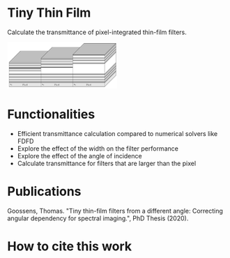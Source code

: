 # Tiny Thin Film
Calculate the transmittance of pixel-integrated thin-film filters.

<img src="./doc/img/pixelfilters.png" alt="Pixel integrated thin-film filters" width="50%" >


# Functionalities

- Efficient transmittance calculation compared to numerical solvers like FDFD
- Explore the effect of the width on the filter performance
- Explore the effect of the angle of incidence
- Calculate transmittance for filters that are larger than the pixel

# Publications
Goossens, Thomas. "Tiny thin-film filters from a different angle: Correcting angular dependency for spectral imaging.", PhD Thesis (2020).  

# How to cite this work
